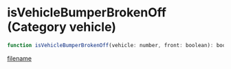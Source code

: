 # isVehicleBumperBrokenOff (Category vehicle)

```js
function isVehicleBumperBrokenOff(vehicle: number, front: boolean): boolean
```

[filename](isVehicleBumperBrokenOff_m.md ':include')